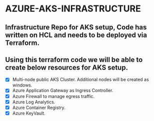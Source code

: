 # AZURE-AKS-INFRASTRUCTURE

## Infrastructure Repo for AKS setup, Code has written on HCL and needs to be deployed via Terraform.

## Using this terraform code we will be able to create below resources for AKS setup.

- [X] Multi-node public AKS Cluster. Additional nodes will be created as windows.
- [X] Azure Application Gateway as Ingress Controller.
- [X] Azure Firewall to manage egress traffic.
- [X] Azure Log Analytics.
- [X] Azure Container Registry.
- [X] Azure KeyVault.

